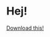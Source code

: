 # Hej!

[Download this!](https://github.com/itu-qsp/2019-summer/raw/master/session-1/hej.zip)

<!--
## Guides for Three Operating Systems

The purpose of this guide is that you get to know your computer from a side that you likely did not know so far. You will control your computer via the
 _terminal_.

This will be the main mode of operation for this seminar. Do not fear, it will feel a bit strange as first, just like talking a foreign language to your best friend but it will be fun and it will be an experience :)

![](https://cdn.someecards.com/someecards/usercards/i-apologise-for-not-understanding-your-problem-straight-away-gibberish-isnt-my-first-language-b5c82.png)

Follow the respective guide for your operating system below:

  * [Windows](#win)
  * [MacOS](#macos)
  * [Ubuntu](#linux)

------

## Once your neighbor is done, discuss with her/him what you just did.

  - What have you done?
  - What is the meaning of `cd`?
  - What is `hej_linux`?
  - What does your computer do when you type `hej_linux` into the terminal and press `Enter`? Can you compare that to some action that you usually perform on your computer?
  - What is the stuff on each line that precedes your typing?


-------


<a name="win"></a>
## Windows

### Downloading and Extracting a Program

  * Click the [Download this!](https://github.com/itu-qsp/2019-summer/raw/master/session-1/hej.zip) link
  * After clicking on the `Open` button, this will download the linked ZIP file into your `Downloads` folder, as illustrated below

    ![](images/win_download.png)
    - _OBS_: we use the terms _directory_ and _folder_ synonymously
  * Now, extract/uncompress the contents of the downloaded ZIP file by
    - first clicking `Extract` in the top
      ![](images/win_uncompress1.png)
    - followed by clicking the `Extract all` icon
      ![](images/win_uncompress2.png)


### The Terminal - [New Way, New Life](https://www.youtube.com/watch?v=OkIFE5zlUPY)

#### Open the Terminal

  * click the magnifying glass in the bottom left and start typing `cmd.exe`
  ![](images/win_terminal.png)
  * after clicking on the appearing commando prompt icon a terminal window similar to the one below will be displayed
  ![](images/win_cmd.png)

#### Work in the Terminal

In the terminal window do the following two things:

  1. change the current working directory to the one where you extracted the ZIP file
  2. execute the program `hej_win.exe`

You do _1._ by typing:
```
cd %HOMEPATH%/Downloads/hej
```
followed by a press on the `Enter` key.

  - The _Enter_/_Return_ key is the on the right-hand side of your keyboard, with a symbol similar to this: ⏎
  - _OBS_: we use the terms _Enter_ key and _Return_ key synonymously

You do 2. by typing:
```bash
hej_win.exe
```
followed by a press on the `Enter` key.

Interact with the program as is asks you to do.
What do you see now?


-------


<a name="macos"></a>
## MacOS

### Downloading and Extracting a Program

  * Click the [Download this!](https://github.com/itu-qsp/2019-summer/raw/master/session-1/hej.zip) link
  * This will automatically download and uncompress the linked ZIP file into your `Downloads` folder, as illustrated below
  ![](images/macos_uncompress.png)
    - _OBS_: we use the terms _directory_ and _folder_ synonymously

### The Terminal - [New Way, New Life](https://www.youtube.com/watch?v=OkIFE5zlUPY)

#### Open the Terminal

  * open the Spotlight Search by pressing `command + space`
  * type `terminal`, and press `Enter` in the appearing search box
    <img src="images/Mac_terminal.png" style="width: 70%"/>

#### Work in the Terminal

In the terminal window (which looks similar to the illustration below) do the following two things:
![](https://matthewmazur.files.wordpress.com/2012/01/terminal_default1.png?w=525)

  1. change the current working directory to the one where you extracted the ZIP file
  2. execute the program `hej_macos`

You do _1._ by typing:
```bash
cd $HOME/Downloads/hej
```
followed by a press on the `Enter` key.

  - The _Enter_/_Return_ key is the on the right-hand side of your keyboard, with a symbol similar to this: ⏎
  - _OBS_: we use the terms _Enter_ key and _Return_ key synonymously

You do 2. by typing:
```bash
./hej_macos
```
followed by a press on the `Enter` key.

Interact with the program as is asks you to do.
What do you see now?


-------


## Ubuntu <a name="linux"></a>

### Downloading and Extracting a Program

  * Click the [Download this!](https://github.com/itu-qsp/2019-summer/raw/master/session-1/hej.zip) link
  * For the download, choose `Open with: Archive Manager`
  ![](images/linux_uncompress1.png)
  * uncompress/extract the ZIP file to a directory of your choice
    - Here, I assume that you extract the files to your user's `Downloads` directory
      ![](images/linux_uncompress2.png)
    - _OBS_: we use the terms _directory_ and _folder_ synonymously

### The Terminal - [New Way, New Life](https://www.youtube.com/watch?v=OkIFE5zlUPY)

#### Open the Terminal

  - Click on the logo in the bottom left

    ![](images/linux_terminal_start_icon.png)
  - Type the word `terminal` in the appearing search box and mouse-click on the `terminal` icon

    ![](images/linux_terminal_start.png)

#### Work in the Terminal

In the terminal window (which looks similar to the illustration below) do the following two things:
![](images/linux_terminal.png)

  1. change the current working directory to the one where you extracted the ZIP file
  2. execute the program `hej_linux`

You do _1._ by typing:
```bash
cd $HOME/Downloads
```
followed by a press on the `Enter` key.

  - The _Enter_/_Return_ key is the on the right-hand side of your keyboard, with a symbol similar to this: ⏎
  - _OBS_: we use the terms _Enter_ key and _Return_ key synonymously

You do 2. by typing:
```bash
./hej_linux
```
followed by a press on the `Enter` key.

Interact with the program as is asks you to do.
What do you see now?

-->